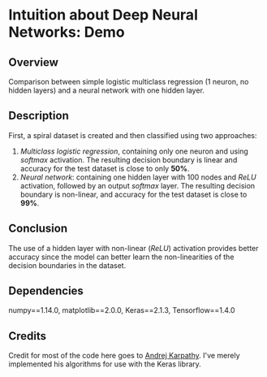 # Intuition about Deep Neural Networks: Demo

## Overview
Comparison between simple logistic multiclass regression (1 neuron, no hidden layers) and a neural network with one hidden layer.

## Description
First, a spiral dataset is created and then classified using two approaches:

1. *Multiclass logistic regression*, containing only one neuron and using *softmax* activation. The resulting decision boundary is linear and accuracy for the test dataset is close to only **50%**.
2. *Neural network*: containing one hidden layer with 100 nodes and *ReLU* activation, followed by an output *softmax* layer. The resulting decision boundary is non-linear, and accuracy for the test dataset is close to **99%**.

## Conclusion
The use of a hidden layer with non-linear (*ReLU*) activation provides better accuracy since the model can better learn the non-linearities of the decision boundaries in the dataset.

## Dependencies
numpy==1.14.0, matplotlib==2.0.0, Keras==2.1.3, Tensorflow==1.4.0

## Credits
Credit for most of the code here goes to [Andrej Karpathy](http://cs231n.github.io/neural-networks-case-study/). I've merely implemented his algorithms for use with the Keras library.